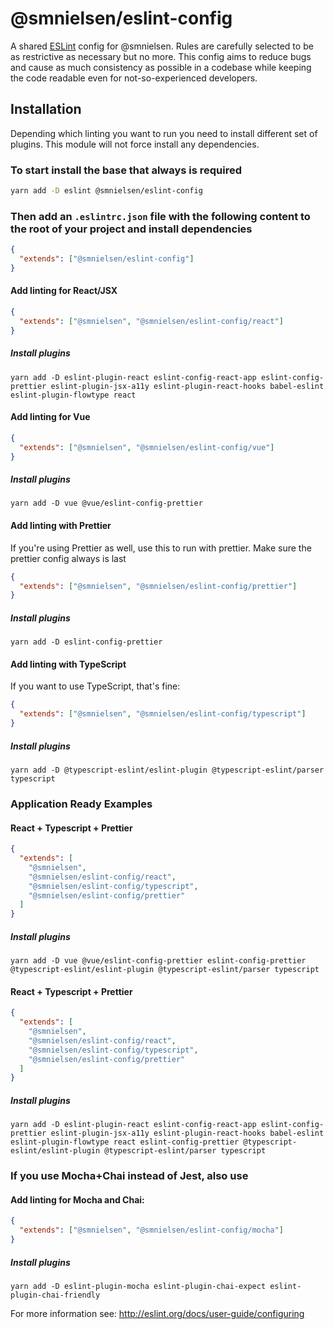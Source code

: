 # @smnielsen/eslint-config

A shared [ESLint](https://eslint.org) config for @smnielsen. Rules are carefully selected to be as restrictive as necessary but no more. This config aims to reduce bugs and cause as much consistency as possible in a codebase while keeping the code readable even for not-so-experienced developers.

## Installation

Depending which linting you want to run you need to install different set of plugins. This module will not force install any dependencies.

### To start install the base that always is required

```sh
yarn add -D eslint @smnielsen/eslint-config 
```

### Then add an `.eslintrc.json` file with the following content to the root of your project and install dependencies

```json
{
  "extends": ["@smnielsen/eslint-config"]
}
```

#### Add linting for React/JSX

```json
{
  "extends": ["@smnielsen", "@smnielsen/eslint-config/react"]
}
```

##### Install plugins

```terminal
yarn add -D eslint-plugin-react eslint-config-react-app eslint-config-prettier eslint-plugin-jsx-a11y eslint-plugin-react-hooks babel-eslint eslint-plugin-flowtype react
```


#### Add linting for Vue

```json
{
  "extends": ["@smnielsen", "@smnielsen/eslint-config/vue"]
}
```

##### Install plugins

```terminal
yarn add -D vue @vue/eslint-config-prettier
```

#### Add linting with Prettier

If you're using Prettier as well, use this to run with prettier.
Make sure the prettier config always is last

```json
{
  "extends": ["@smnielsen", "@smnielsen/eslint-config/prettier"]
}
```

##### Install plugins

```terminal
yarn add -D eslint-config-prettier
```

#### Add linting with TypeScript

If you want to use TypeScript, that's fine:

```json
{
  "extends": ["@smnielsen", "@smnielsen/eslint-config/typescript"]
}
```

##### Install plugins

```terminal
yarn add -D @typescript-eslint/eslint-plugin @typescript-eslint/parser typescript
```

### Application Ready Examples

#### React + Typescript + Prettier

```json
{
  "extends": [
    "@smnielsen",
    "@smnielsen/eslint-config/react",
    "@smnielsen/eslint-config/typescript",
    "@smnielsen/eslint-config/prettier"
  ]
}
```

##### Install plugins

```terminal
yarn add -D vue @vue/eslint-config-prettier eslint-config-prettier @typescript-eslint/eslint-plugin @typescript-eslint/parser typescript
```


#### React + Typescript + Prettier

```json
{
  "extends": [
    "@smnielsen",
    "@smnielsen/eslint-config/react",
    "@smnielsen/eslint-config/typescript",
    "@smnielsen/eslint-config/prettier"
  ]
}
```

##### Install plugins

```terminal
yarn add -D eslint-plugin-react eslint-config-react-app eslint-config-prettier eslint-plugin-jsx-a11y eslint-plugin-react-hooks babel-eslint eslint-plugin-flowtype react eslint-config-prettier @typescript-eslint/eslint-plugin @typescript-eslint/parser typescript
```

### If you use Mocha+Chai instead of Jest, also use

#### Add linting for Mocha and Chai:

```json
{
  "extends": ["@smnielsen", "@smnielsen/eslint-config/mocha"]
}
```

##### Install plugins

```terminal
yarn add -D eslint-plugin-mocha eslint-plugin-chai-expect eslint-plugin-chai-friendly
```

For more information see: http://eslint.org/docs/user-guide/configuring
